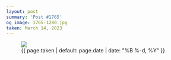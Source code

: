 ```yaml
---
layout: post
summary: 'Post #1765'
og_image: 1765-1280.jpg
taken: March 14, 2023
---
```


<figure class="post">
 <img sizes="(min-width: 700px) 50vw, calc(100vw - 2rem)" src="{{ site.assets_url }}/1765-640.jpg" srcset="{{ site.assets_url }}/1765-320.jpg 320w, {{ site.assets_url }}/1765-640.jpg 640w, {{ site.assets_url }}/1765-960.jpg 960w, {{ site.assets_url }}/1765-1280.jpg 1280w"/>
 <figcaption>
  <time>
   {{ page.taken | default: page.date | date: "%B %-d, %Y" }}
  </time>
 </figcaption>
</figure>
